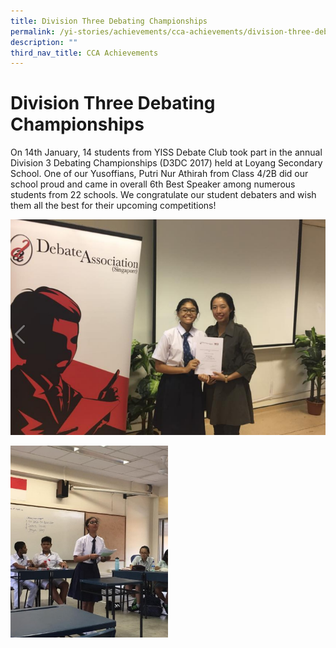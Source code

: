 ```yaml
---
title: Division Three Debating Championships
permalink: /yi-stories/achievements/cca-achievements/division-three-debating-championships/
description: ""
third_nav_title: CCA Achievements
---
```

# **Division Three Debating Championships**

On 14th January, 14 students from YISS Debate Club took part in the annual Division 3 Debating Championships (D3DC 2017) held at Loyang Secondary School. One of our Yusoffians, Putri Nur Athirah from Class 4/2B did our school proud and came in overall 6th Best Speaker among numerous students from 22 schools. We congratulate our student debaters and wish them all the best for their upcoming competitions!

![](/images/2b.png)

<img src="/images/1b.jpg" 
     style="width:50%">
